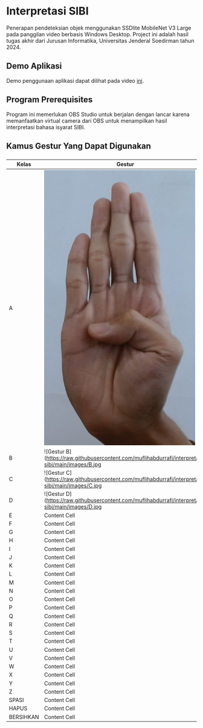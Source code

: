 # Interpretasi SIBI
Penerapan pendeteksian objek menggunakan SSDlite MobileNet V3 Large pada panggilan video berbasis Windows Desktop. Project ini adalah hasil tugas akhir dari Jurusan Informatika, Universitas Jenderal Soedirman tahun 2024.

## Demo Aplikasi
Demo penggunaan aplikasi dapat dilihat pada video <a href="">ini</a>.

## Program Prerequisites
Program ini memerlukan OBS Studio untuk berjalan dengan lancar karena memanfaatkan virtual camera dari OBS untuk menampilkan hasil interpretasi bahasa isyarat SIBI.

## Kamus Gestur Yang Dapat Digunakan
###

| Kelas  | Gestur |
| ------------- | ------------- |
| A  | <img src="https://raw.githubusercontent.com/muflihabdurrafi/interpretasi-sibi/main/images/B.jpg" alt="Gestur A" width="400"> |
| B  | ![Gestur B](https://raw.githubusercontent.com/muflihabdurrafi/interpretasi-sibi/main/images/B.jpg | width=100)
| C  | ![Gestur C](https://raw.githubusercontent.com/muflihabdurrafi/interpretasi-sibi/main/images/C.jpg | width=100)
| D  | ![Gestur D](https://raw.githubusercontent.com/muflihabdurrafi/interpretasi-sibi/main/images/D.jpg | width=100)
| E  | Content Cell  |
| F  | Content Cell  |
| G  | Content Cell  |
| H  | Content Cell  |
| I  | Content Cell  |
| J  | Content Cell  |
| K  | Content Cell  |
| L  | Content Cell  |
| M  | Content Cell  |
| N  | Content Cell  |
| O  | Content Cell  |
| P  | Content Cell  |
| Q  | Content Cell  |
| R  | Content Cell  |
| S  | Content Cell  |
| T  | Content Cell  |
| U  | Content Cell  |
| V  | Content Cell  |
| W  | Content Cell  |
| X  | Content Cell  |
| Y  | Content Cell  |
| Z  | Content Cell  |
| SPASI  | Content Cell  |
| HAPUS  | Content Cell  |
| BERSIHKAN  | Content Cell  |

##
